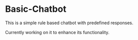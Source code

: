 # Basic-Chatbot

This is a simple rule based chatbot with predefined responses.

Currently working on it to enhance its functionality.

